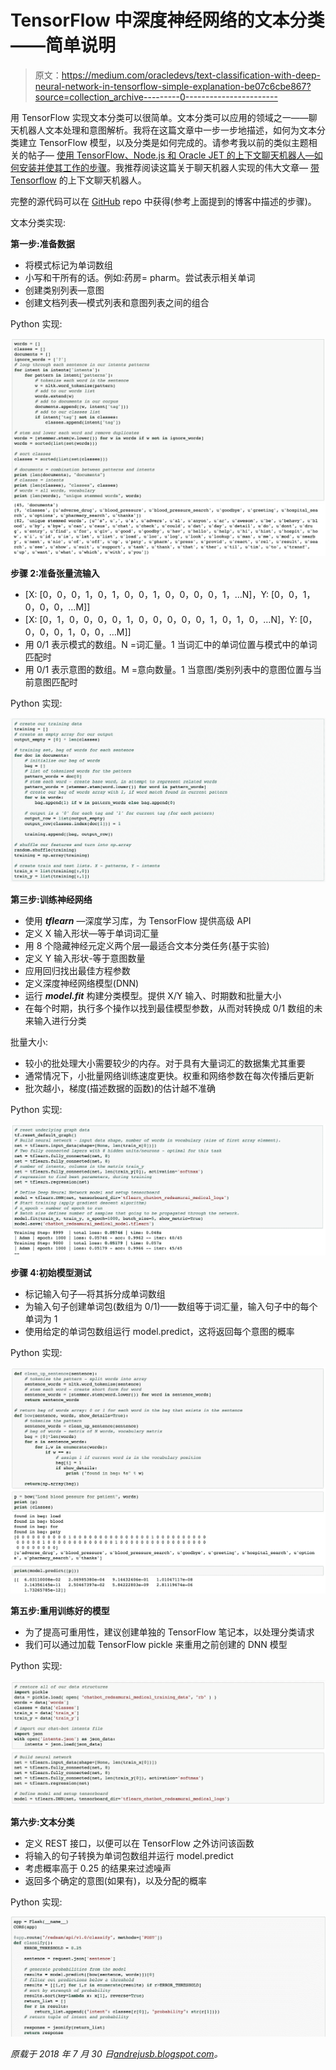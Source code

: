 # TensorFlow 中深度神经网络的文本分类——简单说明

> 原文：<https://medium.com/oracledevs/text-classification-with-deep-neural-network-in-tensorflow-simple-explanation-be07c6cbe867?source=collection_archive---------0----------------------->

用 TensorFlow 实现文本分类可以很简单。文本分类可以应用的领域之一——聊天机器人文本处理和意图解析。我将在这篇文章中一步一步地描述，如何为文本分类建立 TensorFlow 模型，以及分类是如何完成的。请参考我以前的类似主题相关的帖子— [使用 TensorFlow、Node.js 和 Oracle JET 的上下文聊天机器人—如何安装并使其工作的步骤](http://andrejusb.blogspot.com/2018/07/contextual-chatbot-with-tensorflow.html)。我推荐阅读这篇关于聊天机器人实现的伟大文章— [带 Tensorflow](https://chatbotsmagazine.com/contextual-chat-bots-with-tensorflow-4391749d0077) 的上下文聊天机器人。

完整的源代码可以在 [GitHub](https://github.com/abaranovskis-redsamurai/shenzhen) repo 中获得(参考上面提到的博客中描述的步骤)。

文本分类实现:

**第一步:准备数据**

*   将模式标记为单词数组
*   小写和干所有的话。例如:药房= pharm。尝试表示相关单词
*   创建类别列表—意图
*   创建文档列表—模式列表和意图列表之间的组合

Python 实现:

![](img/f8001a716c4cb54f9ce6f5f4bf13fa90.png)

**步骤 2:准备张量流输入**

*   [X: [0，0，0，1，0，1，0，0，1，0，0，0，0，1，…N]，Y: [0，0，1，0，0，0，…M]]
*   [X: [0，1，0，0，0，0，1，0，0，0，0，0，1，0，1，0，…N]，Y: [0，0，0，0，1，0，0，…M]]
*   用 0/1 表示模式的数组。N =词汇量。1 当词汇中的单词位置与模式中的单词匹配时
*   用 0/1 表示意图的数组。M =意向数量。1 当意图/类别列表中的意图位置与当前意图匹配时

Python 实现:

![](img/8211cb310b37cc9388f3edc9de614c2b.png)

**第三步:训练神经网络**

*   使用 ***tflearn*** —深度学习库，为 TensorFlow 提供高级 API
*   定义 X 输入形状—等于单词词汇量
*   用 8 个隐藏神经元定义两个层—最适合文本分类任务(基于实验)
*   定义 Y 输入形状-等于意图数量
*   应用回归找出最佳方程参数
*   定义深度神经网络模型(DNN)
*   运行 ***model.fit*** 构建分类模型。提供 X/Y 输入、时期数和批量大小
*   在每个时期，执行多个操作以找到最佳模型参数，从而对转换成 0/1 数组的未来输入进行分类

批量大小:

*   较小的批处理大小需要较少的内存。对于具有大量词汇的数据集尤其重要
*   通常情况下，小批量网络训练速度更快。权重和网络参数在每次传播后更新
*   批次越小，梯度(描述数据的函数)的估计越不准确

Python 实现:

![](img/b7f18979892218e896b928eac900a582.png)

**步骤 4:初始模型测试**

*   标记输入句子—将其拆分成单词数组
*   为输入句子创建单词包(数组为 0/1)——数组等于词汇量，输入句子中的每个单词为 1
*   使用给定的单词包数组运行 model.predict，这将返回每个意图的概率

Python 实现:

![](img/e1a0f5525385f1f162f283af683d011e.png)

**第五步:重用训练好的模型**

*   为了提高可重用性，建议创建单独的 TensorFlow 笔记本，以处理分类请求
*   我们可以通过加载 TensorFlow pickle 来重用之前创建的 DNN 模型

Python 实现:

![](img/0057730c72ae88f8216030c521728e5b.png)

**第六步:文本分类**

*   定义 REST 接口，以便可以在 TensorFlow 之外访问该函数
*   将输入的句子转换为单词包数组并运行 model.predict
*   考虑概率高于 0.25 的结果来过滤噪声
*   返回多个确定的意图(如果有)，以及分配的概率

Python 实现:

![](img/9860f72d7d34a90658a698eef1a27c3f.png)

*原载于 2018 年 7 月 30 日*[*andrejusb.blogspot.com*](https://andrejusb.blogspot.com/2018/07/text-classification-with-deep-neural.html)*。*